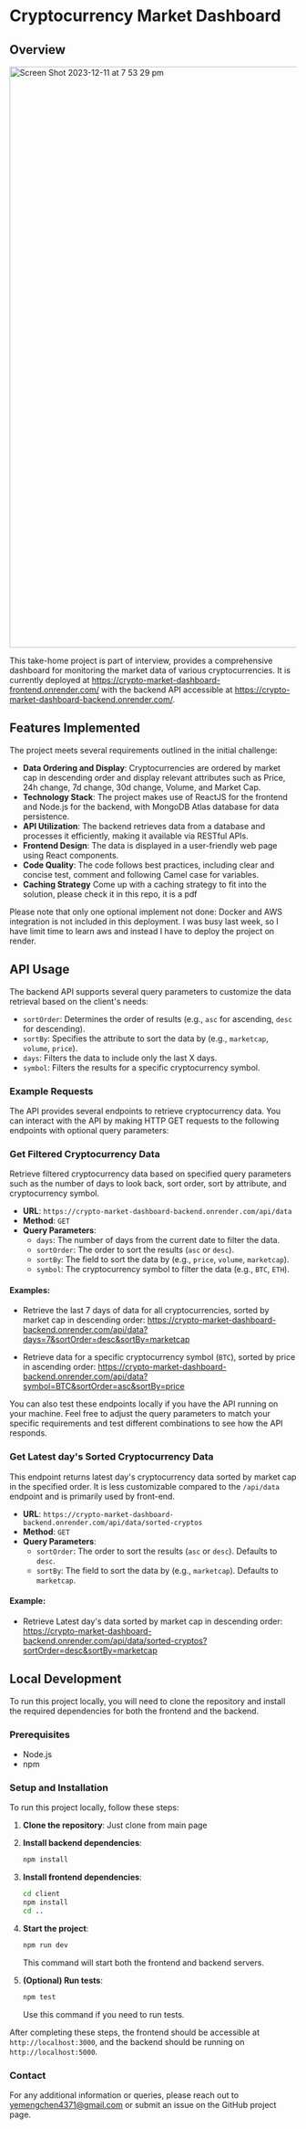 # Cryptocurrency Market Dashboard

## Overview
<img width="1018" alt="Screen Shot 2023-12-11 at 7 53 29 pm" src="https://github.com/YE-Mengchen/Crypto_Analysis/assets/31925707/6223a473-60c1-4b09-ba3c-de1b89e49e5f">

This take-home project is part of interview, provides a comprehensive dashboard for monitoring the market data of various cryptocurrencies. It is currently deployed at https://crypto-market-dashboard-frontend.onrender.com/ with the backend API accessible at https://crypto-market-dashboard-backend.onrender.com/.

## Features Implemented

The project meets several requirements outlined in the initial challenge:

- **Data Ordering and Display**: Cryptocurrencies are ordered by market cap in descending order and display relevant attributes such as Price, 24h change, 7d change, 30d change, Volume, and Market Cap.
- **Technology Stack**: The project makes use of ReactJS for the frontend and Node.js for the backend, with MongoDB Atlas database for data persistence.
- **API Utilization**: The backend retrieves data from a database and processes it efficiently, making it available via RESTful APIs.
- **Frontend Design**: The data is displayed in a user-friendly web page using React components.
- **Code Quality**: The code follows best practices, including clear and concise test, comment and following Camel case for variables.
- **Caching Strategy** Come up with a caching strategy to fit into the solution, please check it in this repo, it is a pdf
  
Please note that only one optional implement not done: Docker and AWS integration is not included in this deployment. I was busy last week, so I have limit time to learn aws and instead I have to deploy the project on render.

## API Usage

The backend API supports several query parameters to customize the data retrieval based on the client's needs:

- `sortOrder`: Determines the order of results (e.g., `asc` for ascending, `desc` for descending).
- `sortBy`: Specifies the attribute to sort the data by (e.g., `marketcap`, `volume`, `price`).
- `days`: Filters the data to include only the last X days.
- `symbol`: Filters the results for a specific cryptocurrency symbol.

### Example Requests

The API provides several endpoints to retrieve cryptocurrency data. You can interact with the API by making HTTP GET requests to the following endpoints with optional query parameters:

### Get Filtered Cryptocurrency Data

Retrieve filtered cryptocurrency data based on specified query parameters such as the number of days to look back, sort order, sort by attribute, and cryptocurrency symbol.

- **URL**: `https://crypto-market-dashboard-backend.onrender.com/api/data`
- **Method**: `GET`
- **Query Parameters**:
  - `days`: The number of days from the current date to filter the data.
  - `sortOrder`: The order to sort the results (`asc` or `desc`).
  - `sortBy`: The field to sort the data by (e.g., `price`, `volume`, `marketcap`).
  - `symbol`: The cryptocurrency symbol to filter the data (e.g., `BTC`, `ETH`).

#### Examples:

- Retrieve the last 7 days of data for all cryptocurrencies, sorted by market cap in descending order:
  https://crypto-market-dashboard-backend.onrender.com/api/data?days=7&sortOrder=desc&sortBy=marketcap

- Retrieve data for a specific cryptocurrency symbol (`BTC`), sorted by price in ascending order:
 https://crypto-market-dashboard-backend.onrender.com/api/data?symbol=BTC&sortOrder=asc&sortBy=price

You can also test these endpoints locally if you have the API running on your machine.
Feel free to adjust the query parameters to match your specific requirements and test different combinations to see how the API responds.

### Get Latest day's Sorted Cryptocurrency Data

This endpoint returns latest day's cryptocurrency data sorted by market cap in the specified order. It is less customizable compared to the `/api/data` endpoint and is primarily used by front-end.

- **URL**: `https://crypto-market-dashboard-backend.onrender.com/api/data/sorted-cryptos`
- **Method**: `GET`
- **Query Parameters**:
  - `sortOrder`: The order to sort the results (`asc` or `desc`). Defaults to `desc`.
  - `sortBy`: The field to sort the data by (e.g., `marketcap`). Defaults to `marketcap`.

#### Example:

- Retrieve Latest day's data sorted by market cap in descending order:
https://crypto-market-dashboard-backend.onrender.com/api/data/sorted-cryptos?sortOrder=desc&sortBy=marketcap

## Local Development

To run this project locally, you will need to clone the repository and install the required dependencies for both the frontend and the backend.

### Prerequisites

- Node.js
- npm
  
### Setup and Installation

To run this project locally, follow these steps:

1. **Clone the repository**:
    Just clone from main page

2. **Install backend dependencies**:
    ```sh
    npm install
    ```

3. **Install frontend dependencies**:
    ```sh
    cd client
    npm install
    cd ..
    ```

4. **Start the project**:
    ```sh
    npm run dev
    ```
    This command will start both the frontend and backend servers.

5. **(Optional) Run tests**:
    ```sh
    npm test
    ```
    Use this command if you need to run tests.

After completing these steps, the frontend should be accessible at `http://localhost:3000`, and the backend should be running on `http://localhost:5000`.

### Contact

For any additional information or queries, please reach out to yemengchen4371@gmail.com or submit an issue on the GitHub project page.
